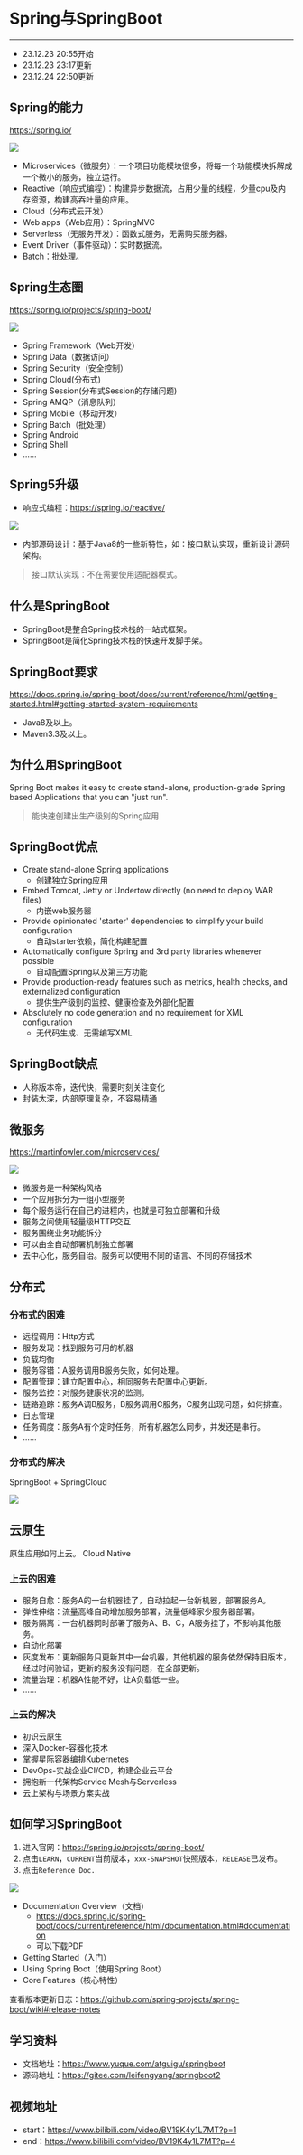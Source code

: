 # Spring与SpringBoot
---
* 23.12.23 20:55开始
* 23.12.23 23:17更新
* 23.12.24 22:50更新

## Spring的能力

https://spring.io/

![](./images/springboot_springandspringboot_01.png)

* Microservices（微服务）：一个项目功能模块很多，将每一个功能模块拆解成一个微小的服务，独立运行。
* Reactive（响应式编程）：构建异步数据流，占用少量的线程，少量cpu及内存资源，构建高吞吐量的应用。
* Cloud（分布式云开发）
* Web apps（Web应用）：SpringMVC
* Serverless（无服务开发）：函数式服务，无需购买服务器。
* Event Driver（事件驱动）：实时数据流。
* Batch：批处理。

## Spring生态圈

https://spring.io/projects/spring-boot/

![](./images/springboot_springandspringboot_02.png)

* Spring Framework（Web开发）
* Spring Data（数据访问）
* Spring Security（安全控制）
* Spring Cloud(分布式)
* Spring Session(分布式Session的存储问题)
* Spring AMQP（消息队列）
* Spring Mobile（移动开发）
* Spring Batch（批处理）
* Spring Android
* Spring Shell
* ......

## Spring5升级

* 响应式编程：https://spring.io/reactive/

![](./images/springboot_springandspringboot_03.png)

* 内部源码设计：基于Java8的一些新特性，如：接口默认实现，重新设计源码架构。

>接口默认实现：不在需要使用适配器模式。

## 什么是SpringBoot

* SpringBoot是整合Spring技术栈的一站式框架。
* SpringBoot是简化Spring技术栈的快速开发脚手架。

## SpringBoot要求

https://docs.spring.io/spring-boot/docs/current/reference/html/getting-started.html#getting-started-system-requirements

* Java8及以上。
* Maven3.3及以上。

## 为什么用SpringBoot

Spring Boot makes it easy to create stand-alone, production-grade Spring based Applications that you can "just run".
>能快速创建出生产级别的Spring应用

## SpringBoot优点

* Create stand-alone Spring applications
	* 创建独立Spring应用
* Embed Tomcat, Jetty or Undertow directly (no need to deploy WAR files)
	* 内嵌web服务器
* Provide opinionated 'starter' dependencies to simplify your build configuration
	* 自动starter依赖，简化构建配置
* Automatically configure Spring and 3rd party libraries whenever possible
	* 自动配置Spring以及第三方功能
* Provide production-ready features such as metrics, health checks, and externalized configuration
	* 提供生产级别的监控、健康检查及外部化配置
* Absolutely no code generation and no requirement for XML configuration
	* 无代码生成、无需编写XML

## SpringBoot缺点

* 人称版本帝，迭代快，需要时刻关注变化
* 封装太深，内部原理复杂，不容易精通

## 微服务

https://martinfowler.com/microservices/

![](./images/springboot_springandspringboot_04.png)

* 微服务是一种架构风格
* 一个应用拆分为一组小型服务
* 每个服务运行在自己的进程内，也就是可独立部署和升级
* 服务之间使用轻量级HTTP交互
* 服务围绕业务功能拆分
* 可以由全自动部署机制独立部署
* 去中心化，服务自治。服务可以使用不同的语言、不同的存储技术

## 分布式

### 分布式的困难
* 远程调用：Http方式
* 服务发现：找到服务可用的机器
* 负载均衡
* 服务容错：A服务调用B服务失败，如何处理。
* 配置管理：建立配置中心，相同服务去配置中心更新。
* 服务监控：对服务健康状况的监测。
* 链路追踪：服务A调B服务，B服务调用C服务，C服务出现问题，如何排查。
* 日志管理
* 任务调度：服务A有个定时任务，所有机器怎么同步，并发还是串行。
* ......

### 分布式的解决

SpringBoot + SpringCloud

![](./images/springboot_springandspringboot_05.png)

## 云原生

原生应用如何上云。 Cloud Native

### 上云的困难

* 服务自愈：服务A的一台机器挂了，自动拉起一台新机器，部署服务A。
* 弹性伸缩：流量高峰自动增加服务部署，流量低峰家少服务器部署。
* 服务隔离：一台机器同时部署了服务A、B、C，A服务挂了，不影响其他服务。
* 自动化部署
* 灰度发布：更新服务只更新其中一台机器，其他机器的服务依然保持旧版本，经过时间验证，更新的服务没有问题，在全部更新。
* 流量治理：机器A性能不好，让A负载低一些。
* ......

### 上云的解决

* 初识云原生
* 深入Docker-容器化技术
* 掌握星际容器编排Kubernetes
* DevOps-实战企业CI/CD，构建企业云平台
* 拥抱新一代架构Service Mesh与Serverless
* 云上架构与场景方案实战

## 如何学习SpringBoot

1. 进入官网：https://spring.io/projects/spring-boot/
2. 点击`LEARN`，`CURRENT`当前版本，`xxx-SNAPSHOT`快照版本，`RELEASE`已发布。
3. 点击`Reference Doc.`

![](./images/springboot_springandspringboot_06.png)
* Documentation Overview（文档）
	* https://docs.spring.io/spring-boot/docs/current/reference/html/documentation.html#documentation
	* 可以下载PDF
* Getting Started（入门）
* Using Spring Boot（使用Spring Boot）
* Core Features（核心特性）

查看版本更新日志：https://github.com/spring-projects/spring-boot/wiki#release-notes

## 学习资料

* 文档地址：https://www.yuque.com/atguigu/springboot
* 源码地址：https://gitee.com/leifengyang/springboot2

## 视频地址

* start：https://www.bilibili.com/video/BV19K4y1L7MT?p=1
* end：https://www.bilibili.com/video/BV19K4y1L7MT?p=4